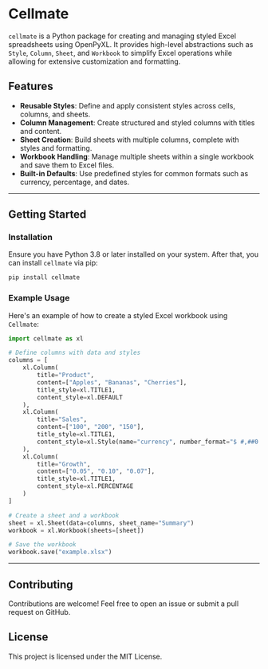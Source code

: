 # Cellmate

`cellmate` is a Python package for creating and managing styled Excel spreadsheets using OpenPyXL. It provides high-level abstractions such as `Style`, `Column`, `Sheet`, and `Workbook` to simplify Excel operations while allowing for extensive customization and formatting.

## Features
- **Reusable Styles**: Define and apply consistent styles across cells, columns, and sheets.
- **Column Management**: Create structured and styled columns with titles and content.
- **Sheet Creation**: Build sheets with multiple columns, complete with styles and formatting.
- **Workbook Handling**: Manage multiple sheets within a single workbook and save them to Excel files.
- **Built-in Defaults**: Use predefined styles for common formats such as currency, percentage, and dates.

---

## Getting Started

### Installation
Ensure you have Python 3.8 or later installed on your system. After that, you can install `cellmate` via pip:

```bash
pip install cellmate
```

### Example Usage
Here's an example of how to create a styled Excel workbook using `Cellmate`:

```python
import cellmate as xl

# Define columns with data and styles
columns = [
    xl.Column(
        title="Product",
        content=["Apples", "Bananas", "Cherries"],
        title_style=xl.TITLE1,
        content_style=xl.DEFAULT
    ),
    xl.Column(
        title="Sales",
        content=["100", "200", "150"],
        title_style=xl.TITLE1,
        content_style=xl.Style(name="currency", number_format="$ #,##0.00")
    ),
    xl.Column(
        title="Growth",
        content=["0.05", "0.10", "0.07"],
        title_style=xl.TITLE1,
        content_style=xl.PERCENTAGE
    )
]

# Create a sheet and a workbook
sheet = xl.Sheet(data=columns, sheet_name="Summary")
workbook = xl.Workbook(sheets=[sheet])

# Save the workbook
workbook.save("example.xlsx")
```

---

## Contributing
Contributions are welcome! Feel free to open an issue or submit a pull request on GitHub.

## License
This project is licensed under the MIT License.
